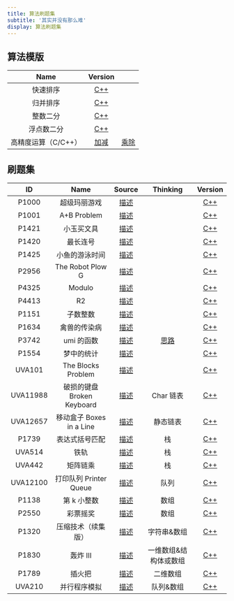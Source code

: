 ```yaml
---
title: 算法刷题集
subtitle: '其实并没有那么难'
display: 算法刷题集
---
```


<!-- <SubNav/> -->

<ClientOnly>
  <Plum/>
</ClientOnly>

## 算法模版

|        Name         |                                           Version                                           |                                                                                              |
| :-----------------: | :-----------------------------------------------------------------------------------------: | :------------------------------------------------------------------------------------------: |
|      快速排序       |   [C++](https://github.com/ZhengKe996/Algorithms/tree/main/00QuickSortTemplate/main.cpp)    |
|      归并排序       |   [C++](https://github.com/ZhengKe996/Algorithms/tree/main/00MergeSortTemplate/main.cpp)    |
|      整数二分       | [C++](https://github.com/ZhengKe996/Algorithms/tree/main/00IntegerBinaryTemplate/main.cpp)  |
|     浮点数二分      |  [C++](https://github.com/ZhengKe996/Algorithms/tree/main/00FloatBinaryTemplate/main.cpp)   |
| 高精度运算（C/C++） | [加减](https://github.com/ZhengKe996/Algorithms/tree/main/00HighPrecisionTemplate/main.cpp) | [乘除](https://github.com/ZhengKe996/Algorithms/tree/main/00HighPrecisionTemplate2/main.cpp) |

## 刷题集

|    ID    |            Name            |                                  Source                                  |                                   Thinking                                   |                                     Version                                     |
| :------: | :------------------------: | :----------------------------------------------------------------------: | :--------------------------------------------------------------------------: | :-----------------------------------------------------------------------------: |
|  P1000   |        超级玛丽游戏        |  [描述](https://github.com/ZhengKe996/Algorithms/tree/main/P1000-cpp/)   |                                                                              |  [C++](https://github.com/ZhengKe996/Algorithms/tree/main/P1000-cpp/main.cpp)   |
|  P1001   |        A+B Problem         |  [描述](https://github.com/ZhengKe996/Algorithms/tree/main/P1001-cpp/)   |                                                                              |  [C++](https://github.com/ZhengKe996/Algorithms/tree/main/P1001-cpp/main.cpp)   |
|  P1421   |         小玉买文具         |  [描述](https://github.com/ZhengKe996/Algorithms/tree/main/P1421-cpp/)   |                                                                              |  [C++](https://github.com/ZhengKe996/Algorithms/tree/main/P1421-cpp/main.cpp)   |
|  P1420   |          最长连号          |  [描述](https://github.com/ZhengKe996/Algorithms/tree/main/P1420-cpp/)   |                                                                              |  [C++](https://github.com/ZhengKe996/Algorithms/tree/main/P1420-cpp/main.cpp)   |
|  P1425   |       小鱼的游泳时间       |  [描述](https://github.com/ZhengKe996/Algorithms/tree/main/P1425-cpp/)   |                                                                              |  [C++](https://github.com/ZhengKe996/Algorithms/tree/main/P1425-cpp/main.cpp)   |
|  P2956   |      The Robot Plow G      |  [描述](https://github.com/ZhengKe996/Algorithms/tree/main/P2956-cpp/)   |                                                                              |  [C++](https://github.com/ZhengKe996/Algorithms/tree/main/P2956-cpp/main.cpp)   |
|  P4325   |           Modulo           |  [描述](https://github.com/ZhengKe996/Algorithms/tree/main/P4325-cpp/)   |                                                                              |  [C++](https://github.com/ZhengKe996/Algorithms/tree/main/P4325-cpp/main.cpp)   |
|  P4413   |             R2             |  [描述](https://github.com/ZhengKe996/Algorithms/tree/main/P4413-cpp/)   |                                                                              |  [C++](https://github.com/ZhengKe996/Algorithms/tree/main/P4413-cpp/main.cpp)   |
|  P1151   |          子数整数          |  [描述](https://github.com/ZhengKe996/Algorithms/tree/main/P1151-cpp/)   |                                                                              |  [C++](https://github.com/ZhengKe996/Algorithms/tree/main/P1151-cpp/main.cpp)   |
|  P1634   |        禽兽的传染病        |  [描述](https://github.com/ZhengKe996/Algorithms/tree/main/P1634-cpp/)   |                                                                              |  [C++](https://github.com/ZhengKe996/Algorithms/tree/main/P1634-cpp/main.cpp)   |
|  P3742   |         umi 的函数         |  [描述](https://github.com/ZhengKe996/Algorithms/tree/main/P3742-cpp/)   | [思路](https://github.com/ZhengKe996/Algorithms/tree/main/P3742-cpp/IDEA.md) |  [C++](https://github.com/ZhengKe996/Algorithms/tree/main/P3742-cpp/main.cpp)   |
|  P1554   |         梦中的统计         |  [描述](https://github.com/ZhengKe996/Algorithms/tree/main/P1554-cpp/)   |                                                                              |  [C++](https://github.com/ZhengKe996/Algorithms/tree/main/P1554-cpp/main.cpp)   |
|  UVA101  |     The Blocks Problem     |  [描述](https://github.com/ZhengKe996/Algorithms/tree/main/UVA101-cpp/)  |                                                                              |  [C++](https://github.com/ZhengKe996/Algorithms/tree/main/UVA101-cpp/main.cpp)  |
| UVA11988 | 破损的键盘 Broken Keyboard | [描述](https://github.com/ZhengKe996/Algorithms/tree/main/UVA11988-cpp/) |                                  Char 链表                                   | [C++](https://github.com/ZhengKe996/Algorithms/tree/main/UVA11988-cpp/main.cpp) |
| UVA12657 |  移动盒子 Boxes in a Line  | [描述](https://github.com/ZhengKe996/Algorithms/tree/main/UVA12657-cpp/) |                                   静态链表                                   | [C++](https://github.com/ZhengKe996/Algorithms/tree/main/UVA12657-cpp/main.cpp) |
|  P1739   |       表达式括号匹配       |  [描述](https://github.com/ZhengKe996/Algorithms/tree/main/P1739-cpp/)   |                                      栈                                      |  [C++](https://github.com/ZhengKe996/Algorithms/tree/main/P1739-cpp/main.cpp)   |
|  UVA514  |            铁轨            |  [描述](https://github.com/ZhengKe996/Algorithms/tree/main/UVA514-cpp/)  |                                      栈                                      |  [C++](https://github.com/ZhengKe996/Algorithms/tree/main/UVA514-cpp/main.cpp)  |
|  UVA442  |          矩阵链乘          |  [描述](https://github.com/ZhengKe996/Algorithms/tree/main/UVA442-cpp/)  |                                      栈                                      |  [C++](https://github.com/ZhengKe996/Algorithms/tree/main/UVA442-cpp/main.cpp)  |
| UVA12100 |   打印队列 Printer Queue   | [描述](https://github.com/ZhengKe996/Algorithms/tree/main/UVA12100-cpp/) |                                     队列                                     | [C++](https://github.com/ZhengKe996/Algorithms/tree/main/UVA12100-cpp/main.cpp) |
|  P1138   |        第 k 小整数         |  [描述](https://github.com/ZhengKe996/Algorithms/tree/main/P1138-cpp/)   |                                     数组                                     |  [C++](https://github.com/ZhengKe996/Algorithms/tree/main/P1138-cpp/main.cpp)   |
|  P2550   |          彩票摇奖          |  [描述](https://github.com/ZhengKe996/Algorithms/tree/main/P1138-cpp/)   |                                     数组                                     |  [C++](https://github.com/ZhengKe996/Algorithms/tree/main/P1138-cpp/main.cpp)   |
|  P1320   |     压缩技术（续集版）     |  [描述](https://github.com/ZhengKe996/Algorithms/tree/main/P1320-cpp/)   |                                 字符串&数组                                  |  [C++](https://github.com/ZhengKe996/Algorithms/tree/main/P1320-cpp/main.cpp)   |
|  P1830   |          轰炸 III          |  [描述](https://github.com/ZhengKe996/Algorithms/tree/main/P1830-cpp/)   |                            一维数组&结构体或数组                             |  [C++](https://github.com/ZhengKe996/Algorithms/tree/main/P1830-cpp/main.cpp)   |
|  P1789   |           插火把           |  [描述](https://github.com/ZhengKe996/Algorithms/tree/main/P1789-cpp/)   |                                   二维数组                                   |  [C++](https://github.com/ZhengKe996/Algorithms/tree/main/P1789-cpp/main.cpp)   |
|  UVA210  |        并行程序模拟        |  [描述](https://github.com/ZhengKe996/Algorithms/tree/main/UVA210-cpp/)  |                                  队列&数组                                   |  [C++](https://github.com/ZhengKe996/Algorithms/tree/main/UVA210-cpp/main.cpp)  |

<ListPosts type="Algorithms"/>
